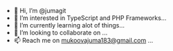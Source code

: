 - 👋 Hi, I’m @jumagit
- 👀 I’m interested in TypeScript and PHP Frameworks...
- 🌱 I’m currently learning alot of things...
- 💞️ I’m looking to collaborate on ...
- 📫 Reach me on mukoovajuma183@gmail.com ...

<!---
jumagit/jumagit is a ✨ special ✨ repository because its `README.md` (this file) appears on your GitHub profile.
You can click the Preview link to take a look at your changes.
--->
